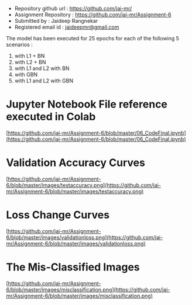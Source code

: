* Repository github url : https://github.com/jai-mr/
* Assignment Repository : https://github.com/jai-mr/Assignment-6
* Submitted by : Jaideep Rangnekar
* Registered email id : jaideepmr@gmail.com

The model has been executed for 25 epochs for each of the following 5 scenarios :

1. with L1 + BN
2. with L2 + BN
3. with L1 and L2 with BN
4. with GBN
5. with L1 and L2 with GBN


# Jupyter Notebook File reference executed in Colab
[https://github.com/jai-mr/Assignment-6/blob/master/06_CodeFinal.ipynb](https://github.com/jai-mr/Assignment-6/blob/master/06_CodeFinal.ipynb)

# Validation Accuracy Curves
[https://github.com/jai-mr/Assignment-6/blob/master/images/testaccuracy.png](https://github.com/jai-mr/Assignment-6/blob/master/images/testaccuracy.png)

# Loss Change Curves
[https://github.com/jai-mr/Assignment-6/blob/master/images/validationloss.png](https://github.com/jai-mr/Assignment-6/blob/master/images/validationloss.png)

# The Mis-Classified Images
[https://github.com/jai-mr/Assignment-6/blob/master/images/misclassification.png](https://github.com/jai-mr/Assignment-6/blob/master/images/misclassification.png)
